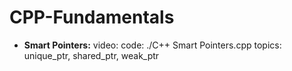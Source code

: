 # CPP-Fundamentals

- **Smart Pointers:** video: code: ./C++ Smart Pointers.cpp topics: unique_ptr, shared_ptr, weak_ptr
